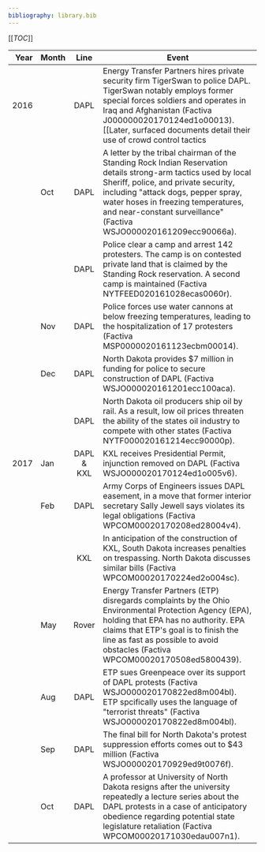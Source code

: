 ```yaml
---
bibliography: library.bib
---
```


[[_TOC_]]

Year    | Month | Line  | Event
--:     | :--   | :-:   | ---------------------
2016    |       | DAPL  | Energy Transfer Partners hires private security firm TigerSwan to police DAPL. TigerSwan notably employs former special forces soldiers and operates in Iraq and Afghanistan (Factiva J000000020170124ed1o00013). [[Later, surfaced documents detail their use of crowd control tactics|https://theintercept.com/2017/05/27/leaked-documents-reveal-security-firms-counterterrorism-tactics-at-standing-rock-to-defeat-pipeline-insurgencies/]].
</br>   | Oct   | DAPL  | A letter by the tribal chairman of the Standing Rock Indian Reservation details strong-arm tactics used by local Sheriff, police, and private security, including "attack dogs, pepper spray, water hoses in freezing temperatures, and near-constant surveillance" (Factiva WSJO000020161209ecc90066a).
</br>   | </br> | DAPL  | Police clear a camp and arrest 142 protesters. The camp is on contested private land that is claimed by the Standing Rock reservation. A second camp is maintained (Factiva NYTFEED020161028ecas0060r).
</br>   | Nov   | DAPL  | Police forces use water cannons at below freezing temperatures, leading to the hospitalization of 17 protesters (Factiva MSP0000020161123ecbm00014).
</br>   | Dec   | DAPL  | North Dakota provides \$7 million in funding for police to secure construction of DAPL (Factiva WSJO000020161201ecc100aca).
</br>   | </br> | DAPL  | North Dakota oil producers ship oil by rail. As a result, low oil prices threaten the ability of the states oil industry to compete with other states (Factiva NYTF000020161214ecc90000p).
2017    | Jan   | DAPL & KXL| KXL receives Presidential Permit, injunction removed on DAPL (Factiva WSJO000020170124ed1o005v6).
</br>   | Feb   | DAPL  | Army Corps of Engineers issues DAPL easement, in a move that former interior secretary Sally Jewell says violates its legal obligations (Factiva WPCOM00020170208ed28004v4).
</br>   | </br> | KXL   | In anticipation of the construction of KXL, South Dakota increases penalties on trespassing. North Dakota discusses similar bills (Factiva WPCOM00020170224ed2o004sc).
</br>   | May   | Rover | Energy Transfer Partners (ETP) disregards complaints by the Ohio Environmental Protection Agency (EPA), holding that EPA has no authority. EPA claims that ETP's goal is to finish the line as fast as possible to avoid obstacles (Factiva WPCOM00020170508ed5800439).
</br>   | Aug   | DAPL  | ETP sues Greenpeace over its support of DAPL protests (Factiva WSJO000020170822ed8m004bl). ETP spcifically uses the language of "terrorist threats" (Factiva WSJO000020170822ed8m004bl).
</br>   | Sep   | DAPL  | The final bill for North Dakota's protest suppression efforts comes out to \$43 million (Factiva WSJO000020170929ed9t0076f).
</br>   |Oct    | DAPL | A professor at University of North Dakota resigns after the university repeatedly a lecture series about the DAPL protests in a case of anticipatory obedience regarding potential state legislature retaliation (Factiva WPCOM00020171030edau007n1).